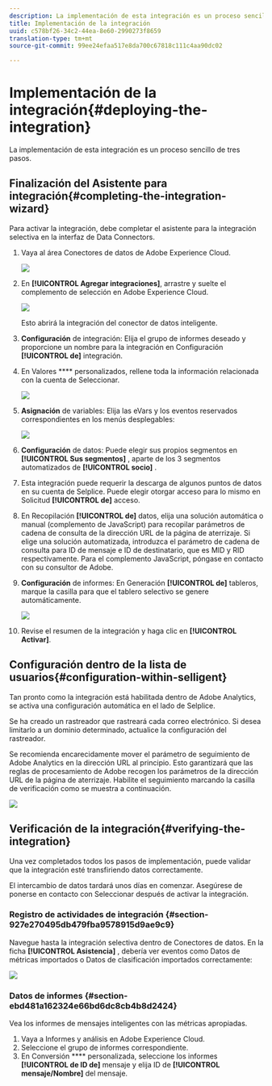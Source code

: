 ```yaml
---
description: La implementación de esta integración es un proceso sencillo de tres pasos.
title: Implementación de la integración
uuid: c578bf26-34c2-44ea-8e60-2990273f8659
translation-type: tm+mt
source-git-commit: 99ee24efaa517e8da700c67818c111c4aa90dc02

---
```



# Implementación de la integración{#deploying-the-integration}

La implementación de esta integración es un proceso sencillo de tres pasos.

## Finalización del Asistente para integración{#completing-the-integration-wizard}

Para activar la integración, debe completar el asistente para la integración selectiva en la interfaz de Data Connectors.

1. Vaya al área Conectores de datos de Adobe Experience Cloud.

   ![](assets/selligent-data_connectors.png)

1. En **[!UICONTROL Agregar integraciones]**, arrastre y suelte el complemento de selección en Adobe Experience Cloud.

   ![](assets/selligent-add_integration.png)

   Esto abrirá la integración del conector de datos inteligente.

1. **Configuración** de integración: Elija el grupo de informes deseado y proporcione un nombre para la integración en Configuración **[!UICONTROL de]** integración.

1. En Valores **** personalizados, rellene toda la información relacionada con la cuenta de Seleccionar.

   ![](assets/selligent-general_settings.png)

1. **Asignación** de variables: Elija las eVars y los eventos reservados correspondientes en los menús desplegables:

   ![](assets/selligent-variables.png)

1. **Configuración** de datos: Puede elegir sus propios segmentos en **[!UICONTROL Sus segmentos]** , aparte de los 3 segmentos automatizados de **[!UICONTROL socio]** .

1. Esta integración puede requerir la descarga de algunos puntos de datos en su cuenta de Selplice. Puede elegir otorgar acceso para lo mismo en Solicitud **[!UICONTROL de]** acceso.
1. En Recopilación **[!UICONTROL de]** datos, elija una solución automática o manual (complemento de JavaScript) para recopilar parámetros de cadena de consulta de la dirección URL de la página de aterrizaje. Si elige una solución automatizada, introduzca el parámetro de cadena de consulta para ID de mensaje e ID de destinatario, que es MID y RID respectivamente. Para el complemento JavaScript, póngase en contacto con su consultor de Adobe.
1. **Configuración** de informes: En Generación **[!UICONTROL de]** tableros, marque la casilla para que el tablero selectivo se genere automáticamente.

   ![](assets/selligent-report_settings.png)

1. Revise el resumen de la integración y haga clic en **[!UICONTROL Activar]**.

## Configuración dentro de la lista de usuarios{#configuration-within-selligent}

Tan pronto como la integración está habilitada dentro de Adobe Analytics, se activa una configuración automática en el lado de Selplice.

Se ha creado un rastreador que rastreará cada correo electrónico. Si desea limitarlo a un dominio determinado, actualice la configuración del rastreador.

Se recomienda encarecidamente mover el parámetro de seguimiento de Adobe Analytics en la dirección URL al principio. Esto garantizará que las reglas de procesamiento de Adobe recogen los parámetros de la dirección URL de la página de aterrizaje. Habilite el seguimiento marcando la casilla de verificación como se muestra a continuación.

![](assets/selligent-tracker.png)

## Verificación de la integración{#verifying-the-integration}

Una vez completados todos los pasos de implementación, puede validar que la integración esté transfiriendo datos correctamente.

El intercambio de datos tardará unos días en comenzar. Asegúrese de ponerse en contacto con Seleccionar después de activar la integración.

### Registro de actividades de integración {#section-927e270495db479fba9578915d9ae9c9}

Navegue hasta la integración selectiva dentro de Conectores de datos. En la ficha **[!UICONTROL Asistencia]** , debería ver eventos como Datos de métricas importados o Datos de clasificación importados correctamente:

![](assets/selligent-verifying.png)

### Datos de informes {#section-ebd481a162324e66bd6dc8cb4b8d2424}

Vea los informes de mensajes inteligentes con las métricas apropiadas.

1. Vaya a Informes y análisis en Adobe Experience Cloud.
1. Seleccione el grupo de informes correspondiente.
1. En Conversión **** personalizada, seleccione los informes **[!UICONTROL de ID de]** mensaje y elija ID de **[!UICONTROL mensaje/Nombre]** del mensaje.

